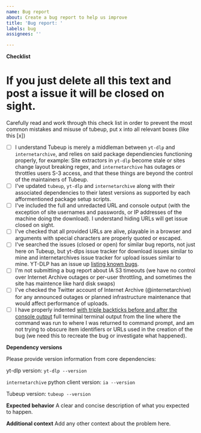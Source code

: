 ```yaml
---
name: Bug report
about: Create a bug report to help us improve
title: 'Bug report: '
labels: bug
assignees: ''

---
```


**Checklist**

# If you just delete all this text and post a issue it will be closed on sight.

Carefully read and work through this check list in order to prevent the most common mistakes and misuse of tubeup, put x into all relevant boxes (like this [x])

- [ ] I understand Tubeup is merely a middleman between `yt-dlp` and `internetarchive`, and relies on said package dependiencies functioning properly, for example: Site extractors in `yt-dlp` become stale or sites change layout breaking regex, and `internetarchive` has outages or throttles users S-3 access, and that these things are beyond the control of the maintainers of Tubeup.
- [ ] I've updated `tubeup`, `yt-dlp` and `internetarchive` along with their associated dependencies to their latest versions as supported by each afformentioned package setup scripts.
- [ ] I've included the full and unredacted URL and console output (with the exception of site usernames and passwords, or IP addresses of the machine doing the download). I understand hiding URLs will get issue closed on sight.
- [ ] I've checked that all provided URLs are alive, playable in a browser and arguments with special characters are properly quoted or escaped.
- [ ] I've searched the issues (closed or open) for similar bug reports, not just here on Tubeup, but yt-dlps issue tracker for download issues similar to mine and internetarchives issue tracker for upload issues similar to mine. YT-DLP has an issue up [listing known bugs](https://github.com/yt-dlp/yt-dlp/issues/3766).
- [ ] I'm not submitting a bug report about IA S3 timeouts (we have no control over Internet Archive outages or per-user throttling, and sometimes the site has maintence like hard disk swaps)
- [ ] I've checked the Twitter account of Internet Archive (@internetarchive) for any announced outages or planned infrastructure maintenance that would affect performance of uploads.
- [ ] I have properly indented [with triple backticks before and after the console output](https://guides.github.com/pdfs/markdown-cheatsheet-online.pdf) full terminal terminal output from the line where the command was run to where I was returned to command prompt, and am not trying to obscure item identifiers or URLs used in the creation of the bug (we need this to recreate the bug or investigate what happened).

**Dependency versions**

Please provide version information from core dependencies:

yt-dlp version:
`yt-dlp --version`

`internetarchive` python client version:
`ia --version`

Tubeup version:
`tubeup --version`

**Expected behavior**
A clear and concise description of what you expected to happen.

**Additional context**
Add any other context about the problem here.
